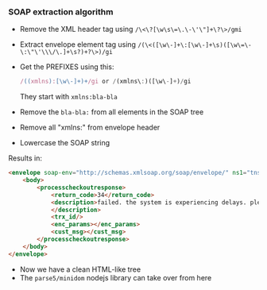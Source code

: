 ### SOAP extraction algorithm

- Remove the XML header tag using `/\<\?[\w\s\=\.\-\'\"]+\?\>/gmi`
- Extract envelope element tag using `/(\<([\w\-]+\:[\w\-]+\s)([\w\=\-\:\"\'\\\/\.]+\s?)+?\>)/gi`
- Get the PREFIXES using this:

  ```js
  /((xmlns):[\w\-]+)+/gi or /(xmlns\:)([\w\-]+)/gi
  ````
  They start with `xmlns:bla-bla`

- Remove the `bla-bla:` from all elements in the SOAP tree
- Remove all "xmlns:" from envelope header
- Lowercase the SOAP string

Results in:

```html
<envelope soap-env="http://schemas.xmlsoap.org/soap/envelope/" ns1="tns:ns">
    <body>
        <processcheckoutresponse>
            <return_code>34</return_code>
            <description>failed. the system is experiencing delays. please try again after 5 minutes.
            </description>
            <trx_id/>
            <enc_params></enc_params>
            <cust_msg></cust_msg>
        </processcheckoutresponse>
    </body>
</envelope>
```

- Now we have a clean HTML-like tree
- The `parse5/minidom` nodejs library can take over from here

